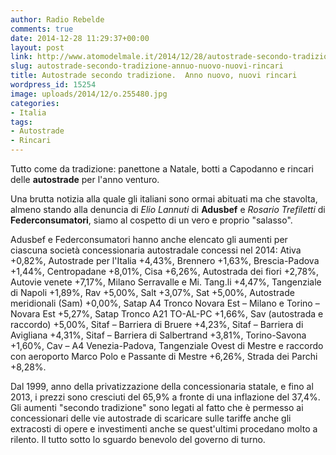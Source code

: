 ```yaml
---
author: Radio Rebelde
comments: true
date: 2014-12-28 11:29:37+00:00
layout: post
link: http://www.atomodelmale.it/2014/12/28/autostrade-secondo-tradizione-annuo-nuovo-nuovi-rincari/
slug: autostrade-secondo-tradizione-annuo-nuovo-nuovi-rincari
title: Autostrade secondo tradizione.  Anno nuovo, nuovi rincari
wordpress_id: 15254
image: uploads/2014/12/o.255480.jpg
categories:
- Italia
tags:
- Autostrade
- Rincari
---
```


Tutto come da tradizione: panettone a Natale, botti a Capodanno e rincari delle **autostrade** per l'anno venturo.

Una brutta notizia alla quale gli italiani sono ormai abituati ma che stavolta, almeno stando alla denuncia di _Elio Lannuti_ di **Adusbef** e _Rosario Trefiletti_ di **Federconsumatori**, siamo al cospetto di un vero e proprio "salasso".

Adusbef e Federconsumatori hanno anche elencato gli aumenti per ciascuna società concessionaria autostradale concessi nel 2014: Ativa +0,82%, Autostrade per l'Italia +4,43%, Brennero +1,63%, Brescia-Padova +1,44%, Centropadane +8,01%, Cisa +6,26%, Autostrada dei fiori +2,78%, Autovie venete +7,17%, Milano Serravalle e Mi. Tang.li +4,47%, Tangenziale di Napoli +1,89%, Rav +5,00%, Salt +3,07%, Sat +5,00%, Autostrade meridionali (Sam) +0,00%, Satap A4 Tronco Novara Est – Milano e Torino – Novara Est +5,27%, Satap Tronco A21 TO-AL-PC +1,66%, Sav (autostrada e raccordo) +5,00%, Sitaf – Barriera di Bruere +4,23%, Sitaf – Barriera di Avigliana +4,31%, Sitaf – Barriera di Salbertrand +3,81%, Torino-Savona +1,60%, Cav – A4 Venezia-Padova, Tangenziale Ovest di Mestre e raccordo con aeroporto Marco Polo e Passante di Mestre +6,26%, Strada dei Parchi +8,28%.

Dal 1999, anno della privatizzazione della concessionaria statale, e fino al 2013, i prezzi sono cresciuti del 65,9% a fronte di una inflazione del 37,4%. Gli aumenti "secondo tradizione" sono legati al fatto che è permesso ai concessionari delle vie autostrade di scaricare sulle tariffe anche gli extracosti di opere e investimenti anche se quest'ultimi procedano molto a rilento. Il tutto sotto lo sguardo benevolo del governo di turno.
